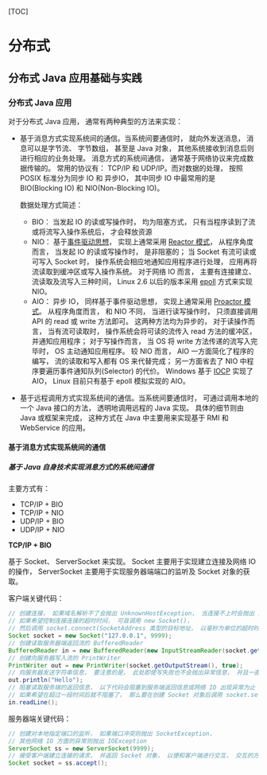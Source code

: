 [TOC]

# 分布式

## 分布式 Java 应用基础与实践

### 分布式 Java 应用

对于分布式 Java 应用， 通常有两种典型的方法来实现：

- 基于消息方式实现系统间的通信。当系统间要通信时， 就向外发送消息， 消息可以是字节流、 字节数组， 甚至是 Java 对象， 其他系统接收到消息后则进行相应的业务处理。 消息方式的系统间通信， 通常基于网络协议来完成数据传输的。 常用的协议有： TCP/IP 和 UDP/IP。而对数据的处理， 按照 POSIX 标准分为同步 IO 和 异步IO， 其中同步 IO 中最常用的是 BIO(Blocking IO) 和 NIO(Non-Blocking IO)。

  数据处理方式简述：

  - BIO： 当发起 IO 的读或写操作时， 均为阻塞方式， 只有当程序读到了流或将流写入操作系统后， 才会释放资源
  - NIO： 基于[事件驱动思想](http://en.wikipedia.org/wiki/Event-driven_programming)， 实现上通常采用 [Reactor 模式](http://en.wikipedia.org/wiki/Reactor_pattern)， 从程序角度而言， 当发起 IO 的读或写操作时， 是非阻塞的； 当 Socket 有流可读或可写入 Socket 时， 操作系统会相应地通知应用程序进行处理， 应用再将流读取到缓冲区或写入操作系统。 对于网络 IO 而言， 主要有连接建立、 流读取及流写入三种时间， Linux 2.6 以后的版本采用 [epoll](http://lse.sourceforge.net/epoll/index.html) 方式来实现 NIO。
  - AIO： 异步 IO， 同样基于事件驱动思想， 实现上通常采用 [Proactor 模式](http://en.wikipedia.org/wiki/Proactor_pattern)。 从程序角度而言， 和 NIO 不同， 当进行读写操作时， 只须直接调用 API 的 read 或 write 方法即可。 这两种方法均为异步的， 对于读操作而言， 当有流可读取时， 操作系统会将可读的流传入 read 方法的缓冲区， 并通知应用程序； 对于写操作而言， 当 OS 将 write 方法传递的流写入完毕时， OS 主动通知应用程序。 较 NIO 而言， AIO 一方面简化了程序的编写， 流的读取和写入都有 OS 来代替完成； 另一方面省去了 NIO 中程序要遍历事件通知队列(Selector) 的代价。 Windows 基于 [IOCP](http://en.wikipedia.org/wiki/Input/output_completion_port) 实现了 AIO， Linux 目前只有基于 epoll 模拟实现的 AIO。

- 基于远程调用方式实现系统间的通信。当系统间要通信时， 可通过调用本地的一个 Java 接口的方法， 透明地调用远程的 Java 实现。 具体的细节则由 Java 或框架来完成， 这种方式在 Java 中主要用来实现基于 RMI 和 WebService 的应用。

#### 基于消息方式实现系统间的通信

##### 基于 Java 自身技术实现消息方式的系统间通信

主要方式有：

- TCP/IP + BIO
- TCP/IP + NIO
- UDP/IP + BIO
- UDP/IP + NIO

**TCP/IP + BIO**

基于 Socket、 ServerSocket 来实现。 Socket 主要用于实现建立连接及网络 IO 的操作， ServerSocket 主要用于实现服务器端端口的监听及 Socket 对象的获取。

客户端关键代码：

```java
// 创建连接， 如果域名解析不了会抛出 UnknownHostException， 当连接不上时会抛出 IOException
// 如果希望控制连接连接的超时时间， 可县调用 new Socket()， 
// 然后调用 socket.connect(SocketAddress 类型的目标地址， 以毫秒为单位的超时时间)
Socket socket = new Socket("127.0.0.1", 9999);
// 创建读取服务器端返回流的 BufferedReader
BufferedReader in = new BufferedReader(new InputStreamReader(socket.getInputStream()));
// 创建向服务器写入流的 PrintWriter
PrintWriter out = new PrintWriter(socket.getOutputStream(), true);
// 向服务器发送字符串信息， 要注意的是， 此处即使写失败也不会抛出异常信息， 并且一直会阻塞到写入 OS 或网络 IO 出现异常位置
out.println("Hello");
// 阻塞读取服务端的返回信息， 以下代码会阻塞到服务端返回信息或网络 IO 出现异常为止
// 如果希望在超过一段时间后就不阻塞了， 那么要在创建 Socket 对象后调用 socket.setSoTimeout(以毫秒为段位的超时时间)
in.readLine();
```

服务器端关键代码：

```java
// 创建对本地指定端口的监听， 如果端口冲突则抛出 SocketException， 
// 其他网络 IO 方面的异常则抛出 IOException
ServerSocket ss = new ServerSocket(9999);
// 接受客户端建立连接的请求， 并返回 Socket 对象， 以便和客户端进行交互， 交互的方式与客户端相同
Socket socket = ss.accept();
```



